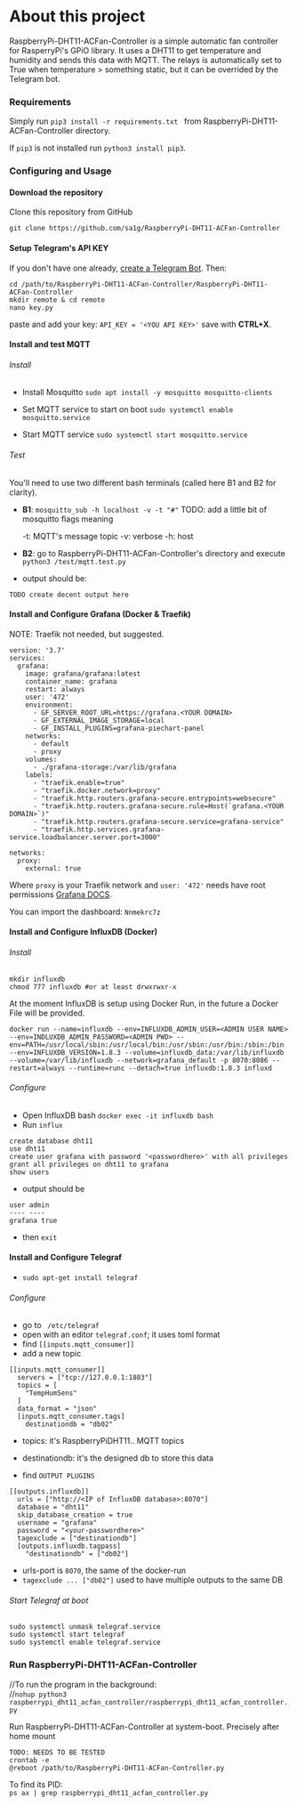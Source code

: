 # About this project
RaspberryPi-DHT11-ACFan-Controller is a simple automatic fan controller for RasperryPi's GPiO library. It uses a DHT11 to get temperature and humidity and sends this data with MQTT. The relays is automatically set to True when temperature > something static, but it can be overrided by the Telegram bot.

### Requirements
Simply run
`pip3 install -r requirements.txt ` from RaspberryPi-DHT11-ACFan-Controller directory.

If `pip3` is not installed run `python3 install pip3`.

### Configuring and Usage

#### Download the repository
Clone this repository from GitHub

```
git clone https://github.com/sa1g/RaspberryPi-DHT11-ACFan-Controller

```

#### Setup Telegram's API KEY
If you don't have one already, [create a Telegram Bot](https://core.telegram.org/bots).
Then:
```
cd /path/to/RaspberryPi-DHT11-ACFan-Controller/RaspberryPi-DHT11-ACFan-Controller
mkdir remote & cd remote
nano key.py
```
paste and add your key:
`API_KEY = '<YOU API KEY>'`
save with **CTRL+X**.

#### Install and test MQTT
###### Install

* Install Mosquitto ``` sudo apt install -y mosquitto mosquitto-clients ```

* Set MQTT service to start on boot ``` sudo systemctl enable mosquitto.service ```

* Start MQTT service ``` sudo systemctl start mosquitto.service ```

###### Test
You'll need to use two different bash terminals (called here B1 and B2 for clarity).  
* **B1**: ``` mosquitto_sub -h localhost -v -t "#" ```
    TODO: add a little bit of mosquitto flags meaning

    -t: MQTT's message topic
    -v: verbose
    -h: host
* **B2**: go to RaspberryPi-DHT11-ACFan-Controller's directory and execute ```python3 /test/mqtt.test.py  ```
* output should be:
```
TODO create decent output here
```

#### Install and Configure Grafana (Docker & Traefik)
NOTE: Traefik not needed, but suggested.

```
version: '3.7'
services:
  grafana:
    image: grafana/grafana:latest
    container_name: grafana
    restart: always
    user: '472'
    environment:
      - GF_SERVER_ROOT_URL=https://grafana.<YOUR DOMAIN>
      - GF_EXTERNAL_IMAGE_STORAGE=local
      - GF_INSTALL_PLUGINS=grafana-piechart-panel
    networks:
      - default
      - proxy
    volumes:
      - ./grafana-storage:/var/lib/grafana
    labels:
      - "traefik.enable=true"
      - "traefik.docker.network=proxy"
      - "traefik.http.routers.grafana-secure.entrypoints=websecure"
      - "traefik.http.routers.grafana-secure.rule=Host(`grafana.<YOUR DOMAIN>`)"
      - "traefik.http.routers.grafana-secure.service=grafana-service"
      - "traefik.http.services.grafana-service.loadbalancer.server.port=3000"

networks:
  proxy:
    external: true
```
Where `proxy` is your Traefik network and `user: '472'` needs have root permissions [Grafana DOCS](https://grafana.com/docs/grafana/latest/installation/docker/).

You can import the dashboard: `Nnmekrc7z`

#### Install and Configure InfluxDB (Docker)
###### Install
```
mkdir influxdb
chmod 777 influxdb #or at least drwxrwxr-x
```
At the moment InfluxDB is setup using Docker Run, in the future a Docker File will be provided.
```
docker run --name=influxdb --env=INFLUXDB_ADMIN_USER=<ADMIN USER NAME> --env=INDLUXDB_ADMIN_PASSWORD=<ADMIN PWD> --env=PATH=/usr/local/sbin:/usr/local/bin:/usr/sbin:/usr/bin:/sbin:/bin --env=INFLUXDB_VERSION=1.8.3 --volume=influxdb_data:/var/lib/influxdb --volume=/var/lib/influxdb --network=grafana_default -p 8070:8086 --restart=always --runtime=runc --detach=true influxdb:1.8.3 influxd
```

###### Configure
* Open InfluxDB bash
` docker exec -it influxdb bash `
* Run `influx`
```
create database dht11
use dht11
create user grafana with password '<passwordhere>' with all privileges
grant all privileges on dht11 to grafana
show users
```
* output should be

```
user admin
---- ----
grafana true
```
* then `exit`

#### Install and Configure Telegraf
* ` sudo apt-get install telegraf `

###### Configure
* go to ` /etc/telegraf`
* open with an editor ` telegraf.conf `; it uses toml format
* find ` [[inputs.mqtt_consumer]] `
* add a new topic
```
[[inputs.mqtt_consumer]]
  servers = ["tcp://127.0.0.1:1883"]
  topics = [
    "TempHumSens"
  ]
  data_format = "json"
  [inputs.mqtt_consumer.tags]
    destinationdb = "db02"
```
  * topics: it's RaspberryPiDHT11.. MQTT topics  
  * destinationdb: it's the designed db to store this data  


* find `OUTPUT PLUGINS`
```
[[outputs.influxdb]]
  urls = ["http://<IP of InfluxDB database>:8070"]
  database = "dht11"
  skip_database_creation = true
  username = "grafana"
  password = "<your-passwordhere>"
  tagexclude = ["destinationdb"]
  [outputs.influxdb.tagpass]
    "destinationdb" = ["db02"]
```
  * urls-port is `8070`, the same of the docker-run
  * `tagexclude ... ["db02"]` used to have multiple outputs to the same DB

###### Start Telegraf at boot
```
sudo systemctl unmask telegraf.service
sudo systemctl start telegraf
sudo systemctl enable telegraf.service
```

### Run RaspberryPi-DHT11-ACFan-Controller
//To run the program in the background:  
//`nohup python3 raspberrypi_dht11_acfan_controller/raspberrypi_dht11_acfan_controller.py`

Run RaspberryPi-DHT11-ACFan-Controller at system-boot. Precisely after home mount  
```
TODO: NEEDS TO BE TESTED
crontab -e
@reboot /path/to/RaspberryPi-DHT11-ACFan-Controller.py
```

To find its PID:  
`ps ax | grep raspberrypi_dht11_acfan_controller.py`  

